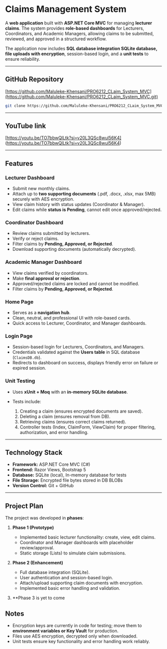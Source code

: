 # Claims Management System

A **web application** built with **ASP.NET Core MVC** for managing **lecturer claims**. The system provides **role-based dashboards** for Lecturers, Coordinators, and Academic Managers, allowing claims to be submitted, reviewed, and approved in a structured workflow.

The application now includes **SQL database integration SQLite database, file uploads with encryption**, session-based login, and a **unit tests** to ensure reliability.

---

## GitHub Repository

[https://github.com/Maluleke-Khensani/PRO6212_CLaim_System_MVC](https://github.com/Maluleke-Khensani/PRO6212_CLaim_System_MVC.git)

```bash
git clone https://github.com/Maluleke-Khensani/PRO6212_CLaim_System_MVC.git
```

---
## YouTube link 
[https://youtu.be/TO7bbwQlLtk?si=v20L3QSc8wul56K4]  (https://youtu.be/TO7bbwQlLtk?si=v20L3QSc8wul56K4)

---
## Features

### Lecturer Dashboard

* Submit new monthly claims.
* Attach up to **two supporting documents** (.pdf, .docx, .xlsx, max 5MB) securely with AES encryption.
* View claim history with status updates (Coordinator & Manager).
* Edit claims while **status is Pending**, cannot edit once approved/rejected.

### Coordinator Dashboard

* Review claims submitted by lecturers.
* Verify or reject claims.
* Filter claims by **Pending, Approved, or Rejected**.
* Download supporting documents (automatically decrypted).

### Academic Manager Dashboard

* View claims verified by coordinators.
* Make **final approval or rejection**.
* Approved/rejected claims are locked and cannot be modified.
* Filter claims by **Pending, Approved, or Rejected**.

### Home Page

* Serves as a **navigation hub**.
* Clean, neutral, and professional UI with role-based cards.
* Quick access to Lecturer, Coordinator, and Manager dashboards.

### Login Page

* Session-based login for Lecturers, Coordinators, and Managers.
* Credentials validated against the **Users table** in SQL database (`ClaimsDB.db`).
* Redirects to dashboard on success, displays friendly error on failure or expired session.

### Unit Testing

* Uses **xUnit + Moq** with an **in-memory SQLite database**.
* Tests include:

  1. Creating a claim (ensures encrypted documents are saved).
  2. Deleting a claim (ensures removal from DB).
  3. Retrieving claims (ensures correct claims returned).
  4. Controller tests (Index, ClaimForm, ViewClaim) for proper filtering, authorization, and error handling.

---

## Technology Stack

* **Framework:** ASP.NET Core MVC (C#)
* **Frontend:** Razor Views, Bootstrap 5
* **Database:** SQLite (local), In-memory database for tests
* **File Storage:** Encrypted file bytes stored in DB BLOBs
* **Version Control:** Git + GitHub

---

## Project Plan

The project was developed in **phases**:

1. **Phase 1 (Prototype)**

   * Implemented basic lecturer functionality: create, view, edit claims.
   * Coordinator and Manager dashboards with placeholder review/approval.
   * Static storage (Lists) to simulate claim submissions.

2. **Phase 2 (Enhancement)**

   * Full database integration (SQLite).
   * User authentication and session-based login.
   * Attach/upload supporting claim documents with encryption.
   * Implemented basic error handling and validation.

3. **Phase 3 is yet to come 

## Notes

* Encryption keys are currently in code for testing; move them to **environment variables or Key Vault** for production.
* Files use AES encryption, decrypted only when downloaded.
* Unit tests ensure key functionality and error handling work reliably.
